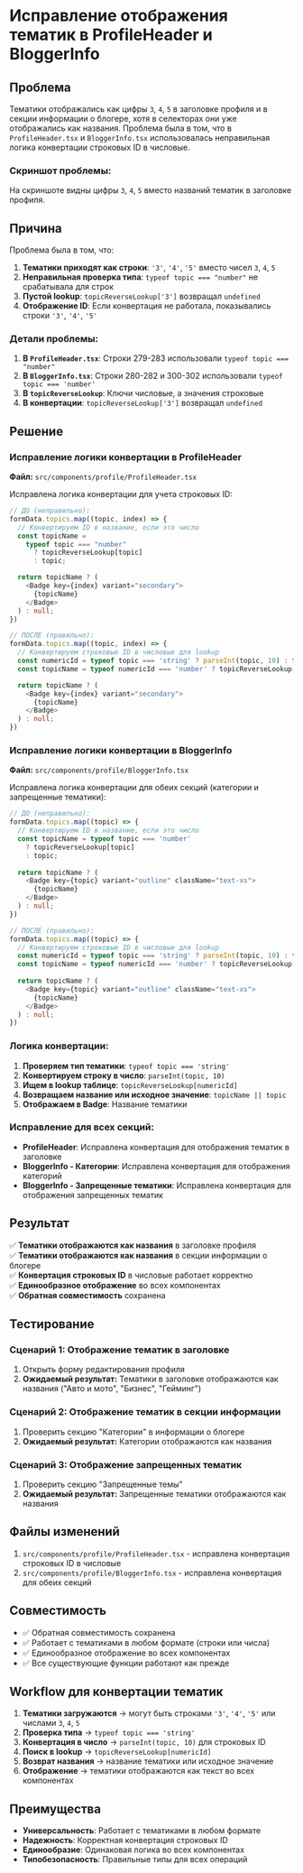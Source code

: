 # Исправление отображения тематик в ProfileHeader и BloggerInfo

## Проблема

Тематики отображались как цифры `3`, `4`, `5` в заголовке профиля и в секции информации о блогере, хотя в селекторах они уже отображались как названия. Проблема была в том, что в `ProfileHeader.tsx` и `BloggerInfo.tsx` использовалась неправильная логика конвертации строковых ID в числовые.

### Скриншот проблемы:
На скриншоте видны цифры `3`, `4`, `5` вместо названий тематик в заголовке профиля.

## Причина

Проблема была в том, что:

1. **Тематики приходят как строки**: `'3'`, `'4'`, `'5'` вместо чисел `3`, `4`, `5`
2. **Неправильная проверка типа**: `typeof topic === "number"` не срабатывала для строк
3. **Пустой lookup**: `topicReverseLookup['3']` возвращал `undefined`
4. **Отображение ID**: Если конвертация не работала, показывались строки `'3'`, `'4'`, `'5'`

### Детали проблемы:

1. **В `ProfileHeader.tsx`**: Строки 279-283 использовали `typeof topic === "number"`
2. **В `BloggerInfo.tsx`**: Строки 280-282 и 300-302 использовали `typeof topic === 'number'`
3. **В `topicReverseLookup`**: Ключи числовые, а значения строковые
4. **В конвертации**: `topicReverseLookup['3']` возвращал `undefined`

## Решение

### Исправление логики конвертации в ProfileHeader

**Файл:** `src/components/profile/ProfileHeader.tsx`

Исправлена логика конвертации для учета строковых ID:

```typescript
// ДО (неправильно):
formData.topics.map((topic, index) => {
  // Конвертируем ID в название, если это число
  const topicName =
    typeof topic === "number"
      ? topicReverseLookup[topic]
      : topic;

  return topicName ? (
    <Badge key={index} variant="secondary">
      {topicName}
    </Badge>
  ) : null;
})

// ПОСЛЕ (правильно):
formData.topics.map((topic, index) => {
  // Конвертируем строковые ID в числовые для lookup
  const numericId = typeof topic === 'string' ? parseInt(topic, 10) : topic;
  const topicName = typeof numericId === 'number' ? topicReverseLookup[numericId] : topic;

  return topicName ? (
    <Badge key={index} variant="secondary">
      {topicName}
    </Badge>
  ) : null;
})
```

### Исправление логики конвертации в BloggerInfo

**Файл:** `src/components/profile/BloggerInfo.tsx`

Исправлена логика конвертации для обеих секций (категории и запрещенные тематики):

```typescript
// ДО (неправильно):
formData.topics.map((topic) => {
  // Конвертируем ID в название, если это число
  const topicName = typeof topic === 'number' 
    ? topicReverseLookup[topic] 
    : topic;
  
  return topicName ? (
    <Badge key={topic} variant="outline" className="text-xs">
      {topicName}
    </Badge>
  ) : null;
})

// ПОСЛЕ (правильно):
formData.topics.map((topic) => {
  // Конвертируем строковые ID в числовые для lookup
  const numericId = typeof topic === 'string' ? parseInt(topic, 10) : topic;
  const topicName = typeof numericId === 'number' ? topicReverseLookup[numericId] : topic;
  
  return topicName ? (
    <Badge key={topic} variant="outline" className="text-xs">
      {topicName}
    </Badge>
  ) : null;
})
```

### Логика конвертации:

1. **Проверяем тип тематики**: `typeof topic === 'string'`
2. **Конвертируем строку в число**: `parseInt(topic, 10)`
3. **Ищем в lookup таблице**: `topicReverseLookup[numericId]`
4. **Возвращаем название или исходное значение**: `topicName || topic`
5. **Отображаем в Badge**: Название тематики

### Исправление для всех секций:

- **ProfileHeader**: Исправлена конвертация для отображения тематик в заголовке
- **BloggerInfo - Категории**: Исправлена конвертация для отображения категорий
- **BloggerInfo - Запрещенные тематики**: Исправлена конвертация для отображения запрещенных тематик

## Результат

✅ **Тематики отображаются как названия** в заголовке профиля  
✅ **Тематики отображаются как названия** в секции информации о блогере  
✅ **Конвертация строковых ID** в числовые работает корректно  
✅ **Единообразное отображение** во всех компонентах  
✅ **Обратная совместимость** сохранена

## Тестирование

### Сценарий 1: Отображение тематик в заголовке
1. Открыть форму редактирования профиля
2. **Ожидаемый результат:** Тематики в заголовке отображаются как названия ("Авто и мото", "Бизнес", "Гейминг")

### Сценарий 2: Отображение тематик в секции информации
1. Проверить секцию "Категории" в информации о блогере
2. **Ожидаемый результат:** Категории отображаются как названия

### Сценарий 3: Отображение запрещенных тематик
1. Проверить секцию "Запрещенные темы"
2. **Ожидаемый результат:** Запрещенные тематики отображаются как названия

## Файлы изменений

1. `src/components/profile/ProfileHeader.tsx` - исправлена конвертация строковых ID в числовые
2. `src/components/profile/BloggerInfo.tsx` - исправлена конвертация для обеих секций

## Совместимость

- ✅ Обратная совместимость сохранена
- ✅ Работает с тематиками в любом формате (строки или числа)
- ✅ Единообразное отображение во всех компонентах
- ✅ Все существующие функции работают как прежде

## Workflow для конвертации тематик

1. **Тематики загружаются** → могут быть строками `'3'`, `'4'`, `'5'` или числами `3`, `4`, `5`
2. **Проверка типа** → `typeof topic === 'string'`
3. **Конвертация в число** → `parseInt(topic, 10)` для строковых ID
4. **Поиск в lookup** → `topicReverseLookup[numericId]`
5. **Возврат названия** → название тематики или исходное значение
6. **Отображение** → тематики отображаются как текст во всех компонентах

## Преимущества

- **Универсальность**: Работает с тематиками в любом формате
- **Надежность**: Корректная конвертация строковых ID
- **Единообразие**: Одинаковая логика во всех компонентах
- **Типобезопасность**: Правильные типы для всех операций
